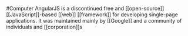 #Computer AngularJS is a discontinued free and [[open-source]] [[JavaScript]]-based [[web]] [[framework]] for developing single-page applications. It was maintained mainly by [[Google]] and a community of individuals and [[corporation]]s